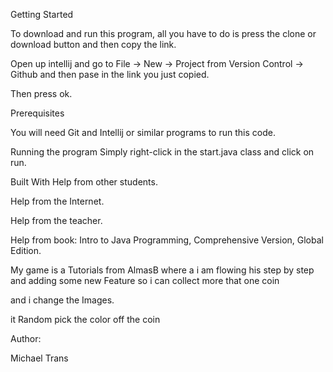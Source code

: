Getting Started

To download and run this program, all you have to do is press the clone or download button and then copy the link.

Open up intellij and go to File -> New -> Project from Version Control -> Github and then pase in the link you just copied.

Then press ok.

Prerequisites

You will need Git and Intellij or similar programs to run this code.

Running the program Simply right-click in the start.java class and click on run.

Built With Help from other students.

Help from the Internet.

Help from the teacher.

Help from book: Intro to Java Programming, Comprehensive Version, Global Edition.

My game is a Tutorials from AlmasB where a i am flowing his step by step and adding some new Feature so i can collect more that one coin

and i change the Images.

it Random pick the color off the coin

Author:

Michael Trans
